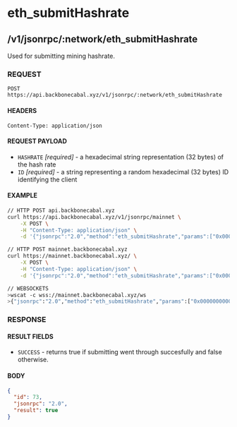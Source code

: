 # eth_submitHashrate

## /v1/jsonrpc/:network/eth_submitHashrate

Used for submitting mining hashrate.

### REQUEST

`POST https://api.backbonecabal.xyz/v1/jsonrpc/:network/eth_submitHashrate`

#### HEADERS

`Content-Type: application/json`

#### REQUEST PAYLOAD

- `HASHRATE` _[required]_ - a hexadecimal string representation (32 bytes) of
  the hash rate
- `ID` _[required]_ - a string representing a random hexadecimal (32 bytes) ID
  identifying the client

#### EXAMPLE

```bash
// HTTP POST api.backbonecabal.xyz
curl https://api.backbonecabal.xyz/v1/jsonrpc/mainnet \
    -X POST \
    -H "Content-Type: application/json" \
    -d '{"jsonrpc":"2.0","method":"eth_submitHashrate","params":["0x0000000000000000000000000000000000000000000000000000000000500000", "0x59daa26581d0acd1fce254fb7e85952f4c09d0915afd33d3886cd914bc7d283c"],"id":1}'

// HTTP POST mainnet.backbonecabal.xyz
curl https://mainnet.backbonecabal.xyz/ \
    -X POST \
    -H "Content-Type: application/json" \
    -d '{"jsonrpc":"2.0","method":"eth_submitHashrate","params":["0x0000000000000000000000000000000000000000000000000000000000500000", "0x59daa26581d0acd1fce254fb7e85952f4c09d0915afd33d3886cd914bc7d283c"],"id":1}'

// WEBSOCKETS
>wscat -c wss://mainnet.backbonecabal.xyz/ws
>{"jsonrpc":"2.0","method":"eth_submitHashrate","params":["0x0000000000000000000000000000000000000000000000000000000000500000", "0x59daa26581d0acd1fce254fb7e85952f4c09d0915afd33d3886cd914bc7d283c"],"id":1}
```

### RESPONSE

#### RESULT FIELDS

- `SUCCESS` - returns true if submitting went through succesfully and false
  otherwise.

#### BODY

```json
{
  "id": 73,
  "jsonrpc": "2.0",
  "result": true
}
```
